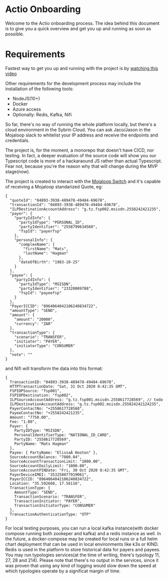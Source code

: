 # Actio Onboarding
Welcome to the Actio onboarding process. The idea behind this document is to give you a quick overview and get you up and running as soon as possible. 
  
# Requirements
Fastest way to get you up and running with the project is by [watching this video](https://www.youtube.com/watch?v=47Xu4gmCrD0&trk=public_post-content_share-embed-video_share-article_title)

Other requirements for the development process may include the installation of the following tools:
- NodeJS(10+)
- Docker
- Azure access
- Optionally: Redis, Kafka, Nifi

So far, there's no way of running the whole platform locally, but there's a cloud environment in the Sybrin Cloud. You can ask Jaco/Jason in the Mojaloop slack to whitelist your IP address and receive the endpoints and credentials.

The project is, for the moment, a monorepo that doesn't have CICD, nor testing. In fact, a deeper evaluation of the source code will show you our Typescript code is more of a hackaraound JS rather than actual Typescript. Fear not, because you're the reason why that will change during the MVP stage(now).

The project is created to interact with the [Mojaloop Switch](https://github.com/mojaloop/documentation)
and it's capable of receiving a Mojaloop standarized Quote, eg:

```{json}
{
  "quoteId": "04893-3938-489478-49484-69678",
  "transactionId": "04893-3938-489478-49484-69678",
  "ILPDestinationAccountAddress": "g.tz.fsp002.msisdn.2558242421235",
  "payer": {
    "partyIdInfo": {
      "partyIdType": "PERSONAL_ID",
      "partyIdentifier": "2558799634560",
      "fspId": "payerfsp"
    },
    "personalInfo": {
      "complexName": {
        "firstName": "Mats",
        "lastName": "Hagman"
      },
      "dateOfBirth": "1983-10-25"
    }
  },
  "payee": {
    "partyIdInfo": {
      "partyIdType": "MSISDN",
      "partyIdentifier": "23320009788",
      "fspId": "payeefsp"
    }
  },
  "PayerICCID": "8964064042106240834722",
  "amountType": "SEND",
  "amount": {
    "amount": "20000",
    "currency": "ZAR"
  },
  "transactionType": {
    "scenario": "TRANSFER",
    "initiator": "PAYER",
    "initiatorType": "CONSUMER"
  },
  "note": ""
}
```

and Nifi will transform the data into this format:

```{json}
{
  TransactionID: "04893-3938-489478-49484-69678",
  HTTPTransactionDate: "Sat, 31 Oct 2020 8:42:35 GMT",
  FSPIOPSource: "fsp001",
  FSPIOPDestination: "fsp002",
  ILPSourceAccountAddress: "g.tz.fsp001.msisdn.2558617728569", // todo
  ILPDestinationAccountAddress: "g.tz.fsp002.msisdn.255824242124235",
  PayerContactNo: "+2558617728568",
  PayeeContactNo: "+2558242421235",
  Amount: "7750.00",
  Fee: "1.00",
  Payer: {
    PartyIDType: "MSISDN",
    PersonalIdentifierType: "NATIONAL_ID_CARD",
    PartyID: "2558617728569",
    PartyName: "Mats Hagman"
  },
  Payee: { PartyName: "ElissaÂ Hooton" },
  SourceAccountBalance: "7800.04",
  SourceAccountTransactionLimit: "1000.00",
  SourceAccountDailyLimit: "1000.00",
  SourceAccountPINDate: "Fri, 30 Oct 2020 8:42:35 GMT",
  PayerDeviceIMEI: "353258077919061",
  PayerICCID: "8964064042106240834722",
  Location: "35.592660, 17.56116",
  TransactionType: {
    AmountType: "SEND",
    TransactionScenario: "TRANSFER",
    TransactionInitiator: "PAYER",
    TransactionInitiatorType: "CONSUMER"
  },
  TransactionAuthenticationType: "OTP"
}
```

For local testing purposes, you can run a local kafka instance(with docker compose running both zookeper and kafka) and a redis instance as well. In the future, a docker-compose may be created for local runs or a full helm chart deployment that can be used in local environments like k3s or KIND. Redis is used in the platform to store historical data for payers and payees. You may run typologies services(at the time of writing, there's typology 11, 27, 28 and 214). Please note that there's no output in the services, since it was proven that using any kind of logging would slow down the speed at which typologies operate by a significat margin of time.
